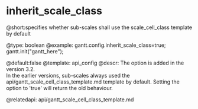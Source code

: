 inherit_scale_class
=============
@short:specifies whether sub-scales shall use the scale_cell_class template by default
	

@type: boolean
@example:
gantt.config.inherit_scale_class=true;
gantt.init("gantt_here");

@default:false
@template:	api_config
@descr:
The option is added in the version 3.2.  <br>
In the earlier versions, sub-scales always used the api/gantt_scale_cell_class_template.md template by default. Setting the option to 'true' will return the old behaviour.

@relatedapi:
	api/gantt_scale_cell_class_template.md